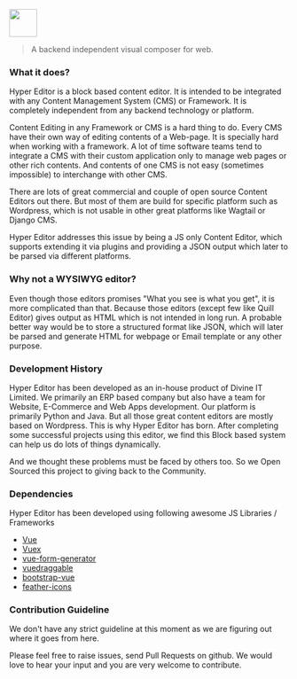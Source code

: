 <img height="50px" src="https://divineitlimited.github.io/hyper-editor/logo.png" />

> A backend independent visual composer for web.

### What it does?
Hyper Editor is a block based content editor. It is intended to be integrated with any Content Management System (CMS) or Framework. It is completely independent from any backend technology or platform.

Content Editing in any Framework or CMS is a hard thing to do. Every CMS have their own way
of editing contents of a Web-page. It is specially hard when working with a framework. A lot of time software teams tend to integrate a CMS with their custom application only to manage web pages or other rich contents. And contents of one CMS is not easy (sometimes impossible) to interchange with other CMS.

There are lots of great commercial and couple of open source Content Editors out there. But most of them are build for specific platform such as Wordpress, which is not usable in other great platforms like Wagtail or Django CMS.

Hyper Editor addresses this issue by being a JS only Content Editor, which supports extending it via plugins and providing a JSON output which later to be parsed via different platforms.

### Why not a WYSIWYG editor?
Even though those editors promises "What you see is what you get", it is more complicated than that. Because those editors (except few like Quill Editor) gives output as HTML which is not intended in long run. A probable better way would be to store a structured format like JSON, which will later be parsed and generate HTML for webpage or Email template or any other purpose.

### Development History
Hyper Editor has been developed as an in-house product of Divine IT Limited. We primarily an ERP based company but also have a team for Website, E-Commerce and Web Apps development. Our platform is primarily Python and Java. But all those great content editors are mostly based on Wordpress. This is why Hyper Editor has born. After completing some successful projects using this editor, we find this Block based system can help us do lots of things dynamically.

And we thought these problems must be faced by others too. So we Open Sourced this project to giving back to the Community.

### Dependencies

Hyper Editor has been developed using following awesome JS Libraries / Frameworks

- [Vue](https://vuejs.org/)
- [Vuex](https://vuex.vuejs.org/)
- [vue-form-generator](https://github.com/vue-generators/vue-form-generator)
- [vuedraggable](https://github.com/SortableJS/Vue.Draggable)
- [bootstrap-vue](https://bootstrap-vue.js.org/)
- [feather-icons](https://feathericons.com/)


### Contribution Guideline
We don't have any strict guideline at this moment as we are figuring out where it goes from here.

Please feel free to raise issues, send Pull Requests on github. We would love to hear your input and you are very welcome to contribute.
